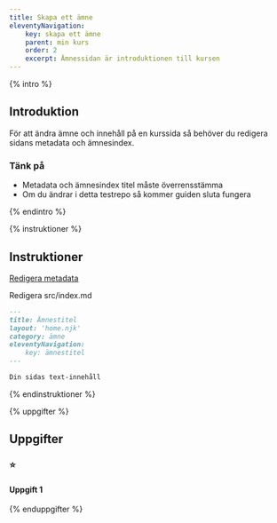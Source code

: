 ```yaml
---
title: Skapa ett ämne
eleventyNavigation:
    key: skapa ett ämne
    parent: min kurs
    order: 2
    excerpt: Ämnessidan är introduktionen till kursen
---
```


{% intro %}

## Introduktion

För att ändra ämne och innehåll på en kurssida så behöver du redigera sidans
metadata och ämnesindex.

### Tänk på

-   Metadata och ämnesindex titel måste överrensstämma
-   Om du ändrar i detta testrepo så kommer guiden sluta fungera

{% endintro %}

{% instruktioner %}

## Instruktioner

[Redigera metadata](../tekniken/metadata.html)

Redigera src/index.md

```md
---
title: Ämnestitel
layout: 'home.njk'
category: ämne
eleventyNavigation:
    key: ämnestitel
---

Din sidas text-innehåll
```

{% endinstruktioner %}

{% uppgifter %}

## Uppgifter

### ⭐

#### Uppgift 1

{% enduppgifter %}
